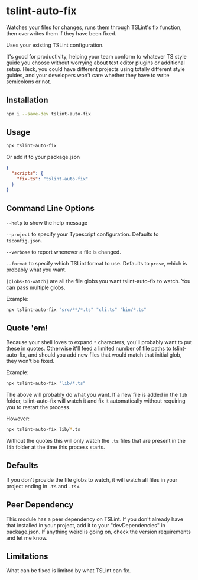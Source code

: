 # tslint-auto-fix

Watches your files for changes, runs them through TSLint's fix function, then overwrites them if they have been fixed.

Uses your existing TSLint configuration.

It's good for productivity, helping your team conform to whatever TS style guide you choose without worrying about text editor plugins or additional setup. Heck, you could have different projects using totally different style guides, and your developers won't care whether they have to write semicolons or not.

## Installation

```bash
npm i --save-dev tslint-auto-fix
```

## Usage

```bash
npx tslint-auto-fix
```

Or add it to your package.json

```json
{
  "scripts": {
    "fix-ts": "tslint-auto-fix"
  }
}
```

## Command Line Options

`--help` to show the help message

`--project` to specify your Typescript configuration. Defaults to `tsconfig.json`.

`--verbose` to report whenever a file is changed.

`--format` to specify which TSLint format to use. Defaults to `prose`, which is probably what you want.

`[globs-to-watch]` are all the file globs you want tslint-auto-fix to watch. You can pass multiple globs.

Example:

```bash
npx tslint-auto-fix "src/**/*.ts" "cli.ts" "bin/*.ts"
```

## Quote 'em!

Because your shell loves to expand `*` characters, you'll probably want to put these in quotes. Otherwise it'll feed a limited number of file paths to tslint-auto-fix, and should you add new files that would match that initial glob, they won't be fixed.

Example:

```bash
npx tslint-auto-fix "lib/*.ts"
```

The above will probably do what you want. If a new file is added in the `lib` folder, tslint-auto-fix will watch it and fix it automatically without requiring you to restart the process.

However:

```bash
npx tslint-auto-fix lib/*.ts
```

Without the quotes this will only watch the `.ts` files that are present in the `lib` folder at the time this process starts.

## Defaults

If you don't provide the file globs to watch, it will watch all files in your project ending in `.ts` and `.tsx`.

## Peer Dependency

This module has a peer dependency on TSLint. If you don't already have that installed in your project, add it to your "devDependencies" in package.json. If anything weird is going on, check the version requirements and let me know.

## Limitations

What can be fixed is limited by what TSLint can fix.
